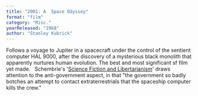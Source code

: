 ```yaml
---
title: "2001: A  Space Odyssey"
format: "film"
category: "Misc."
yearReleased: "1968"
author: "Stanley Kubrick"
---
```

Follows a voyage to Jupiter in a spacecraft under the  control of the sentient computer HAL 9000, after the discovery of a mysterious  black monolith that apparently nurtures human evolution. The best and most  significant sf film yet made.
 
Schembrie's '<a href="https://www.lewrockwell.com/2009/05/joe-schembrie/expect-a-libertarian-future/">Science  Fiction and Libertarianism</a>' draws attention to the anti-government aspect,  in that "the government so badly botches an attempt to contact extraterrestrials  that the spaceship computer kills the crew."
 
 

